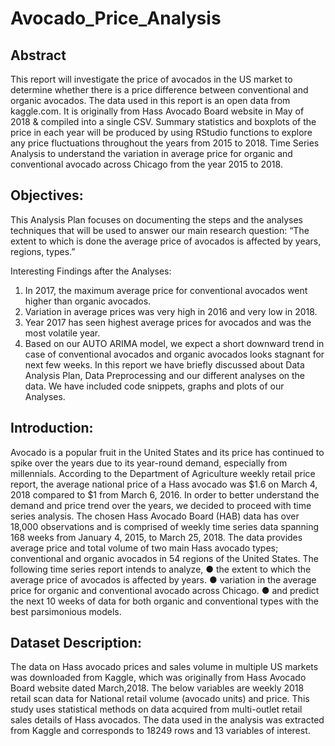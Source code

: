 # Avocado_Price_Analysis

## Abstract
This report will investigate the price of avocados in the US market to determine whether there is a price difference between conventional and organic avocados. The data used in this report is an open data from kaggle.com. It is originally from Hass Avocado Board website in May of 2018 & compiled into a single CSV.
Summary statistics and boxplots of the price in each year will be produced by using RStudio functions to explore any price fluctuations throughout the years from 2015 to 2018.
Time Series Analysis to understand the variation in average price for organic and conventional avocado across Chicago from the year 2015 to 2018.

## Objectives: 
This Analysis Plan focuses on documenting the steps and the analyses techniques that will be used to answer our main research question:
“The extent to which is done the average price of avocados is affected by years, regions, types.”

 Interesting Findings after the Analyses:
1.	In 2017, the maximum average price for conventional avocados went higher than organic avocados.
2.	Variation in average prices was very high in 2016 and very low in 2018.
3.	Year 2017 has seen highest average prices for avocados and was the most volatile year. 
4.	Based on our AUTO ARIMA model, we expect a short downward trend  in case of conventional avocados and organic avocados looks stagnant for next few weeks.
In this report we have briefly discussed about Data Analysis Plan, Data Preprocessing and our different analyses on the data. We have included code snippets, graphs and plots of our Analyses.

## Introduction:
Avocado is a popular fruit in the United States and its price has continued to spike over the years due to its year-round demand, especially from millennials. According to the Department of Agriculture weekly retail price report, the average national price of a Hass avocado was $1.6 on March 4, 2018 compared to $1 from March 6, 2016. In order to better understand the demand and price trend over the years, we decided to proceed with time series analysis. The chosen Hass Avocado Board (HAB) data has over 18,000 observations and is comprised of weekly time series data spanning 168 weeks from January 4, 2015, to March 25, 2018. The data provides average price and total volume of two main Hass avocado types; conventional and organic avocados in 54 regions of the United States. The following time series report intends to analyze,
●	the extent to which the average price of avocados is affected by years.
●	variation in the average price for organic and conventional avocado across Chicago.
●	and predict the next 10 weeks of data for both organic and conventional types with the best parsimonious models.

## Dataset Description:
The data on Hass avocado prices and sales volume in multiple US markets was downloaded from Kaggle, which was originally from Hass Avocado Board website dated March,2018. The below variables are weekly 2018 retail scan data for National retail volume (avocado units) and price. 
This study uses statistical methods on data acquired from multi-outlet retail sales details of Hass avocados. The data used in the analysis was extracted from Kaggle and corresponds to 18249 rows and 13 variables of interest. 
